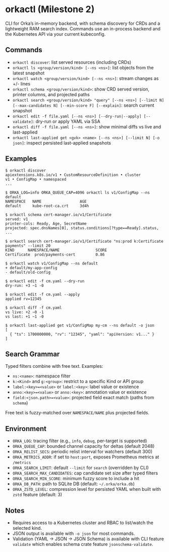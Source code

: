 # orkactl (Milestone 2)

CLI for Orka’s in-memory backend, with schema discovery for CRDs and a lightweight RAM search index. Commands use an in-process backend and the Kubernetes API via your current kubeconfig.

## Commands

- `orkactl discover`: list served resources (including CRDs)
- `orkactl ls <group/version/kind> [--ns <ns>]`: list objects from the latest snapshot
- `orkactl watch <group/version/kind> [--ns <ns>]`: stream changes as +/- lines
- `orkactl schema <group/version/kind>`: show CRD served version, printer columns, and projected paths
- `orkactl search <group/version/kind> "query" [--ns <ns>] [--limit N] [--max-candidates N] [--min-score F] [--explain]`: search current snapshot
- `orkactl edit -f file.yaml [--ns <ns>] [--dry-run|--apply] [--validate]`: dry-run or apply YAML via SSA
- `orkactl diff -f file.yaml [--ns <ns>]`: show minimal diffs vs live and last-applied
- `orkactl last-applied get <gvk> <name> [--ns <ns>] [--limit N] [-o json]`: inspect persisted last-applied snapshots

## Examples

```
$ orkactl discover
apiextensions.k8s.io/v1 • CustomResourceDefinition • cluster
v1 • ConfigMap • namespaced
...

$ ORKA_LOG=info ORKA_QUEUE_CAP=4096 orkactl ls v1/ConfigMap --ns default
NAMESPACE   NAME                 AGE
default     kube-root-ca.crt     3d4h

$ orkactl schema cert-manager.io/v1/Certificate
served: v1
printer-cols: Ready, Age, SecretName
projected: spec.dnsNames[0], status.conditions[?type==Ready].status, ...

$ orkactl search cert-manager.io/v1/Certificate "ns:prod k:Certificate payments" --limit 20
KIND      NAMESPACE/NAME                SCORE
Certificate  prod/payments-cert         0.86

$ orkactl watch v1/ConfigMap --ns default
+ default/my-app-config
- default/old-config

$ orkactl edit -f cm.yaml --dry-run
dry-run: +3 ~1 -0

$ orkactl edit -f cm.yaml --apply
applied rv=12345

$ orkactl diff -f cm.yaml
vs live: +2 ~0 -1
vs last: +1 ~1 -0

$ orkactl last-applied get v1/ConfigMap my-cm --ns default -o json
[
  { "ts": 1700000000, "rv": "12345", "yaml": "apiVersion: v1..." }
]
```

## Search Grammar

Typed filters combine with free text. Examples:

- `ns:<name>`: namespace filter
- `k:<Kind>` and `g:<group>`: restrict to a specific Kind or API group
- `label:<key>=<value>` or `label:<key>`: label value or existence
- `anno:<key>=<value>` or `anno:<key>`: annotation value or existence
- `field:<json.path>=<value>`: projected field exact match (paths from `schema`)

Free text is fuzzy-matched over `NAMESPACE/NAME` plus projected fields.

## Environment

- `ORKA_LOG`: tracing filter (e.g., `info`, `debug`, per-target is supported)
- `ORKA_QUEUE_CAP`: bounded channel capacity for deltas (default 2048)
- `ORKA_RELIST_SECS`: periodic relist interval for watchers (default 300)
- `ORKA_METRICS_ADDR`: if set to `host:port`, exposes Prometheus metrics at `/metrics`
- `ORKA_SEARCH_LIMIT`: default `--limit` for `search` (overridden by CLI)
- `ORKA_SEARCH_MAX_CANDIDATES`: cap candidate set size after typed filters
- `ORKA_SEARCH_MIN_SCORE`: minimum fuzzy score to include a hit
- `ORKA_DB_PATH`: path to SQLite DB (default: `~/.orka/orka.db`)
- `ORKA_ZSTD_LEVEL`: compression level for persisted YAML when built with `zstd` feature (default: 3)

## Notes

- Requires access to a Kubernetes cluster and RBAC to list/watch the selected kind.
- JSON output is available with `-o json` for most commands.
- Validation (YAML → JSON → JSON Schema) is available with CLI feature `validate` which enables schema crate feature `jsonschema-validate`.
